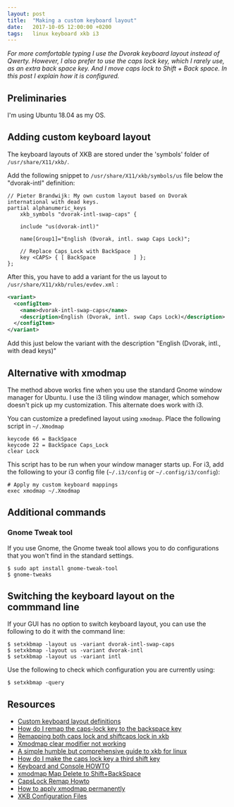 ```yaml
---
layout: post
title:  "Making a custom keyboard layout"
date:   2017-10-05 12:00:00 +0200
tags:   linux keyboard xkb i3
---
```

*For more comfortable typing I use the Dvorak keyboard layout instead of Qwerty. However, I also prefer to use the caps lock key, which I rarely use, as an extra back space key. And I move caps lock to Shift + Back space. In this post I explain how it is configured.*

## Preliminaries
I'm using Ubuntu 18.04 as my OS.

## Adding custom keyboard layout
The keyboard layouts of XKB are stored under the 'symbols' folder of `/usr/share/X11/xkb/`.

Add the following snippet to `/usr/share/X11/xkb/symbols/us` file below the "dvorak-intl" definition:
```
// Pieter Brandwijk: My own custom layout based on Dvorak international with dead keys.
partial alphanumeric_keys
    xkb_symbols "dvorak-intl-swap-caps" {

    include "us(dvorak-intl)"

    name[Group1]="English (Dvorak, intl. swap Caps Lock)";

    // Replace Caps_Lock with BackSpace
    key <CAPS> { [ BackSpace            ] };
};
```

After this, you have to add a variant for the us layout to `/usr/share/X11/xkb/rules/evdev.xml` :
```xml
<variant>
  <configItem>
    <name>dvorak-intl-swap-caps</name>
    <description>English (Dvorak, intl. swap Caps Lock)</description>
  </configItem>
</variant>
```

Add this just below the variant with the description "English (Dvorak, intl., with dead keys)"

## Alternative with xmodmap
The method above works fine when you use the standard Gnome window manager for Ubuntu. I use the i3 tiling window manager, which somehow doesn't pick up my customization. This alternate does work with i3.

You can customize a predefined layout using `xmodmap`. Place the following script in `~/.Xmodmap`
```
keycode 66 = BackSpace
keycode 22 = BackSpace Caps_Lock
clear Lock
```

This script has to be run when your window manager starts up. For i3, add the following to your i3 config file (`~/.i3/config` or `~/.config/i3/config`):
```
# Apply my custom keyboard mappings
exec xmodmap ~/.Xmodmap
```

## Additional commands

### Gnome Tweak tool
If you use Gnome, the Gnome tweak tool allows you to do configurations that you won't find in the standard settings.
```console
$ sudo apt install gnome-tweak-tool
$ gnome-tweaks
```

## Switching the keyboard layout on the commmand line
If your GUI has no option to switch keyboard layout, you can use the following to do it with the command line:
```console
$ setxkbmap -layout us -variant dvorak-intl-swap-caps
$ setxkbmap -layout us -variant dvorak-intl
$ setxkbmap -layout us -variant intl
```

Use the following to check which configuration you are currently using:

```console
$ setxkbmap -query
```

## Resources
- [Custom keyboard layout definitions][ubuntu]
- [How do I remap the caps-lock key to the backspace key][askubuntu]
- [Remapping both caps lock and shiftcaps lock in xkb][stack]
- [Xmodmap clear modifier not working][stack2]
- [A simple humble but comprehensive guide to xkb for linux][medium]
- [How do I make the caps lock key a third shift key][askubuntu2]
- [Keyboard and Console HOWTO][tldp]
- [xmodmap Map Delete to Shift+BackSpace][archlinux]
- [CapsLock Remap Howto][noah]
- [How to apply xmodmap permanently][xmodmap]
- [XKB Configuration Files][char]

[stack]: https://unix.stackexchange.com/questions/90089/remapping-both-caps-lock-and-shiftcaps-lock-in-xkb
[stack2]: https://unix.stackexchange.com/questions/202930/xmodmap-clear-modifier-not-working
[medium]: https://medium.com/@damko/a-simple-humble-but-comprehensive-guide-to-xkb-for-linux-6f1ad5e13450
[ubuntu]: https://help.ubuntu.com/community/Custom%20keyboard%20layout%20definitions?action=show&redirect=Howto%3A+Custom+keyboard+layout+definitions
[askubuntu]: https://askubuntu.com/questions/653591/how-do-i-remap-the-caps-lock-key-to-the-backspace-key
[askubuntu2]: https://askubuntu.com/questions/82837/how-do-i-make-the-caps-lock-key-a-third-shift-key/820421
[tldp]: http://tldp.org/HOWTO/Keyboard-and-Console-HOWTO-5.html
[archlinux]: https://bbs.archlinux.org/viewtopic.php?id=139169
[noah]: http://www.noah.org/wiki/CapsLock_Remap_Howto
[xmodmap]: https://askubuntu.com/questions/333897/how-to-apply-xmodmap-permanently
[char]: http://www.charvolant.org/doug/xkb/html/node5.html
